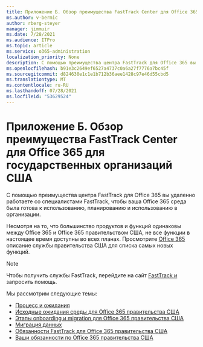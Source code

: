 ```yaml
---
title: Приложение Б. Обзор преимущества FastTrack Center для Office 365 для государственных организаций США
ms.author: v-bermic
author: rberg-steyer
manager: jimmuir
ms.date: 7/28/2021
ms.audience: ITPro
ms.topic: article
ms.service: o365-administration
localization_priority: None
description: С помощью преимущества центра FastTrack для Office 365 вы удаленно работаете со специалистами FastTrack, чтобы ваша Office 365 среда была готова к использованию, планированию и использованию в организации.
ms.openlocfilehash: b91e3c2649ef6527a4737c0a6a27f7776a7bc45f
ms.sourcegitcommit: d824630e1c1e1b712b36aee1428c97e46d55cbd5
ms.translationtype: MT
ms.contentlocale: ru-RU
ms.lasthandoff: 07/28/2021
ms.locfileid: "53629524"
---
```

# <a name="appendix-b---fasttrack-center-benefit-overview-for-office-365-us-government"></a>Приложение Б. Обзор преимущества FastTrack Center для Office 365 для государственных организаций США

С помощью преимущества центра FastTrack для Office 365 вы удаленно работаете со специалистами FastTrack, чтобы ваша Office 365 среда была готова к использованию, планированию и использованию в организации. 
  
Несмотря на то, что большинство продуктов и функций одинаковы между Office 365 и Office 365 правительством США, не все функции в настоящее время доступны во всех планах. Просмотрите [Office 365](https://aka.ms/aboutgovcloud) описание службы правительства США для списка самых новых функций.

> [!NOTE]
> Чтобы получить службы FastTrack, перейдите на сайт [FastTrack и](https://go.microsoft.com/fwlink/?linkid=780698) запросить помощь.  

Мы рассмотрим следующие темы:
- [Процесс и ожидания](process-and-expectations.md) 
- [Исходные ожидания среды для Office 365 правительства США](US-Gov-appendix-source-environment-expectations.md)   
- [Этапы onboarding и migration для Office 365 правительства США](US-Gov-appendix-onboarding-and-migration.md)
- [Миграция данных](data-migration.md)    
- [Обязанности FastTrack для Office 365 правительства США](US-Gov-appendix-fasttrack-responsibilities.md)   
- [Ваши обязанности по Office 365 правительства США](US-Gov-appendix-your-responsibilities.md)    

